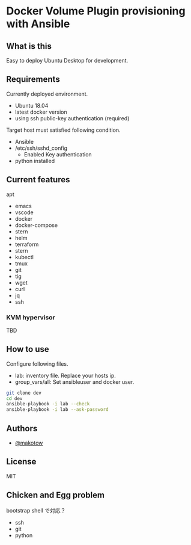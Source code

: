 # Docker Volume Plugin provisioning with Ansible

## What is this

Easy to deploy Ubuntu Desktop for development.

## Requirements

Currently deployed environment.

- Ubuntu 18.04
- latest docker version
- using ssh public-key authentication (required)

Target host must satisfied following condition.

- Ansible
- /etc/ssh/sshd_config
  - Enabled Key authentication
- python installed

## Current features

apt

- emacs
- vscode
- docker
- docker-compose
- stern
- helm
- terraform
- stern
- kubectl
- tmux
- git
- tig
- wget
- curl
- jq
- ssh

### KVM hypervisor

TBD

## How to use

Configure following files.

- lab: inventory file. Replace your hosts ip.
- group_vars/all: Set ansibleuser and docker user. 

``` bash
git clone dev
cd dev
ansible-playbook -i lab --check
ansible-playbook -i lab --ask-password
```

## Authors

- [@makotow](https://github.com/makotow)

## License

MIT

## Chicken and Egg problem

bootstrap shell で対応？

- ssh
- git
- python